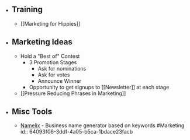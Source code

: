 - ## Training
	- [[Marketing for Hippies]]
- ## Marketing Ideas
	- Hold a "Best of" Contest
		- 3 Promotion Stages
			- Ask for nominations
			- Ask for votes
			- Announce Winner
		- Opportunity to get signups to [[Newsletter]] at each stage
	- [[Pressure Reducing Phrases in Marketing]]
- ## Misc Tools
	- [Namelix](https://namelix.com/) - Business name generator based on keywords #Marketing
	  id:: 64093f06-3ddf-4a05-b5ca-1bdace23facb